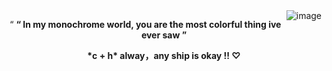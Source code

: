 
<img align="right" src="https://files.catbox.moe/0n0xip.png" alt="image" />

</p> <p align="center"> “ <b>“ In my monochrome world, you are the most colorful thing ive ever saw ”


</p> <p align="center"> *c + h* alway，any ship is okay !! ♡
